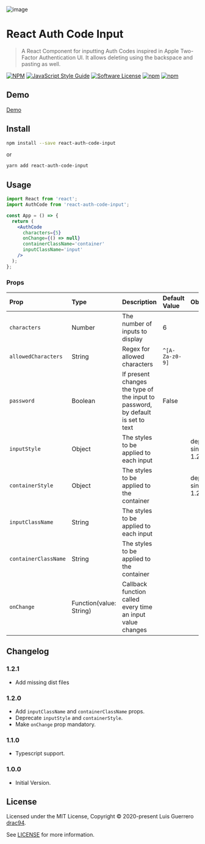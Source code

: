 ![image](https://user-images.githubusercontent.com/1719915/82956329-2f7e8700-9f76-11ea-978f-ec7135c79311.png)

# React Auth Code Input

> A React Component for inputting Auth Codes inspired in Apple Two-Factor Authentication UI. It allows deleting using the backspace and pasting as well.

[![NPM](https://img.shields.io/npm/v/react-auth-code-input.svg)](https://www.npmjs.com/package/react-auth-code-input) [![JavaScript Style Guide](https://img.shields.io/badge/code_style-standard-brightgreen.svg)](https://standardjs.com)
[![Software License](https://img.shields.io/badge/license-MIT-brightgreen.svg)](LICENSE.md)
[![npm](https://img.shields.io/npm/dt/react-auth-code-input.svg)](https://www.npmjs.com/package/react-auth-code-input)
[![npm](https://img.shields.io/npm/dw/react-auth-code-input.svg)](https://www.npmjs.com/package/react-auth-code-input)

## Demo

[Demo](https://www.luisguerrero.me/react-auth-code-input/)

## Install

```bash
npm install --save react-auth-code-input
```

or

```bash
yarn add react-auth-code-input
```

## Usage

```jsx
import React from 'react';
import AuthCode from 'react-auth-code-input';

const App = () => {
  return (
    <AuthCode
      characters={5}
      onChange={() => null}
      containerClassName='container'
      inputClassName='input'
    />
  );
};
```

### Props

| Prop                 | Type                    | Description                                                                     | Default Value  | Observations                   |
| :------------------- | :---------------------- | :------------------------------------------------------------------------------ | :------------- | :----------------------------- |
| `characters`         | Number                  | The number of inputs to display                                                 | 6              |                                |
| `allowedCharacters`  | String                  | Regex for allowed characters                                                    | `^[A-Za-z0-9]` |                                |
| `password`           | Boolean                 | If present changes the type of the input to password, by default is set to text | False          |                                |
| `inputStyle`         | Object                  | The styles to be applied to each input                                          |                | deprecated since version 1.2.0 |
| `containerStyle`     | Object                  | The styles to be applied to the container                                       |                | deprecated since version 1.2.0 |
| `inputClassName`     | String                  | The styles to be applied to each input                                          |                |                                |
| `containerClassName` | String                  | The styles to be applied to the container                                       |                |                                |
| `onChange`           | Function(value: String) | Callback function called every time an input value changes                      |                |                                |

## Changelog

### 1.2.1

- Add missing dist files

### 1.2.0

- Add `inputClassName` and `containerClassName` props.
- Deprecate `inputStyle` and `containerStyle`.
- Make `onChange` prop mandatory.

### 1.1.0

- Typescript support.

### 1.0.0

- Initial Version.

## License

Licensed under the MIT License, Copyright © 2020-present Luis Guerrero [drac94](https://github.com/drac94).

See [LICENSE](./LICENSE) for more information.
